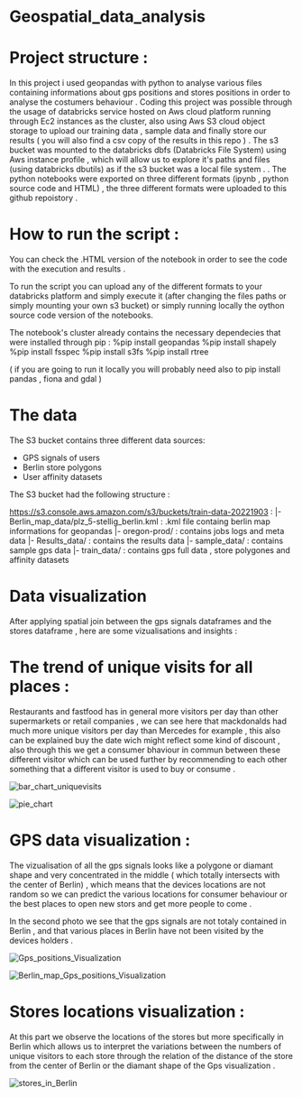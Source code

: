 # Geospatial_data_analysis

# Project structure :

In this project i used geopandas with python to analyse various files containing informations about gps positions and stores positions in order to analyse the costumers behaviour . Coding this project was possible through the usage of databricks service hosted on Aws cloud platform running through  Ec2 instances as the cluster, also using Aws S3 cloud object storage to upload our training data , sample data and finally store our results ( you will also find a csv copy of the results in this repo ) . The s3 bucket was mounted to the databricks dbfs (Databricks File System) using Aws instance profile , which will allow us to explore it's paths and files (using databricks dbutils) as if the s3 bucket was a local file system .    . 
The python notebooks were exported on three different formats (ipynb , python source code and HTML) , the three different formats were uploaded to this github repoistory .

# How to run the script : 

You can check the .HTML version of the notebook in order to see the code with the execution and results . 

To run the script you can upload any of the different formats to your databricks platform and simply execute it (after changing the files paths or simply mounting your own s3 bucket) or simply running locally the oython source code version of the notebooks.

The notebook's cluster already contains the necessary dependecies that were installed through pip : 
%pip install geopandas
%pip install shapely
%pip install fsspec
%pip install s3fs
%pip install rtree

( if you are going to run it locally you will probably need also to pip install pandas , fiona and gdal )

# The data 
The S3 bucket contains three different data sources:
- GPS signals of users 
- Berlin store polygons
- User affinity datasets

The S3 bucket had the following structure :

https://s3.console.aws.amazon.com/s3/buckets/train-data-20221903 : 
                                                                |-Berlin_map_data/plz_5-stellig_berlin.kml  : .kml file containg berlin map informations for geopandas 
                                                                |- oregon-prod/ : contains jobs logs and meta data
                                                                |- Results_data/ : contains the results data 
                                                                |- sample_data/	: contains sample gps data
                                                                |- train_data/ : contains gps full data , store polygones and affinity datasets
                                                                
# Data visualization 

After applying spatial join between the gps signals dataframes and the stores dataframe , here are some vizualisations and insights : 

# The trend of unique visits for all places : 

Restaurants and fastfood has in general more visitors per day than other supermarkets or retail companies , we can see here that mackdonalds had much more unique visitors per day than Mercedes for example , this also can be explained buy the date wich might reflect some kind of discount , also through this we get a consumer bhaviour in commun between these different visitor which can be used further by recommending to each other something that a different visitor is used to buy or consume . 


![bar_chart_uniquevisits](https://user-images.githubusercontent.com/17991782/159183689-49205fe6-a3b8-44a2-9e4d-9022a3b83247.png)




![pie_chart](https://user-images.githubusercontent.com/17991782/159183882-4bcd40be-6be3-47f2-b1f7-3b791dcd7036.png)



# GPS data visualization : 

The vizualisation of all the gps signals looks like a polygone or diamant shape and very concentrated in the middle ( which totally intersects with the center of Berlin) , which means that the devices locations are not random so we can predict the various locations for consumer behaviour or the best places to open new stors and get more people to come .

In the second photo we see that the gps signals are not totaly contained in Berlin , and that various places in Berlin have not been visited by the devices holders .


![Gps_positions_Visualization](https://user-images.githubusercontent.com/17991782/159183907-48dfefac-b4c9-499b-a588-26cf7bc65daf.png)


![Berlin_map_Gps_positions_Visualization](https://user-images.githubusercontent.com/17991782/159184029-f1560412-774f-45ce-9214-b76228b3c6ef.png)


# Stores locations visualization : 

At this part we observe the locations of the stores but more specifically in Berlin which allows us to interpret the variations between the numbers of unique visitors to each store through the relation of the distance of the store from the center of Berlin or the diamant shape of the Gps visualization .





![stores_in_Berlin](https://user-images.githubusercontent.com/17991782/159184046-d4df9ba9-1d54-4e3f-a65b-b64393ff3cce.png)











